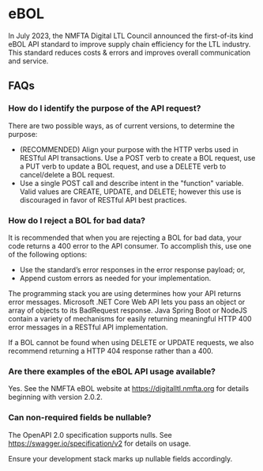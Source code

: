# eBOL

In July 2023, the NMFTA Digital LTL Council announced the first-of-its kind eBOL API standard to improve supply chain efficiency for the LTL industry. This standard reduces costs & errors and improves overall communication and service.

## FAQs

### How do I identify the purpose of the API request?

There are two possible ways, as of current versions, to determine the purpose:

- (RECOMMENDED) Align your purpose with the HTTP verbs used in RESTful API transactions. Use a POST verb to create a BOL request, use a PUT verb to update a BOL request, and use a DELETE verb to cancel/delete a BOL request.
- Use a single POST call and describe intent in the "function" variable. Valid values are CREATE, UPDATE, and DELETE; however this use is discouraged in favor of RESTful API best practices.

### How do I reject a BOL for bad data?

It is recommended that when you are rejecting a BOL for bad data, your code returns a 400 error to the API consumer. To accomplish this, use one of the following options:

- Use the standard’s error responses in the error response payload; or,
- Append custom errors as needed for your implementation.

The programming stack you are using determines how your API returns error messages. Microsoft .NET Core Web API lets you pass an object or array of objects to its BadRequest response. Java Spring Boot or NodeJS contain a variety of mechanisms for easily returning meaningful HTTP 400 error messages in a RESTful API implementation.

If a BOL cannot be found when using DELETE or UPDATE requests, we also recommend returning a HTTP 404 response rather than a 400.

### Are there examples of the eBOL API usage available?

Yes. See the NMFTA eBOL website at https://digitalltl.nmfta.org for details beginning with version 2.0.2.

### Can non-required fields be nullable?

The OpenAPI 2.0 specification supports nulls. See https://swagger.io/specification/v2 for details on usage.

Ensure your development stack marks up nullable fields accordingly.